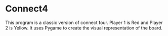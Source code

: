 # Connect4

This program is a classic version of connect four. Player 1 is Red and Player 2 is Yellow.
It uses Pygame to create the visual representation of the board.
